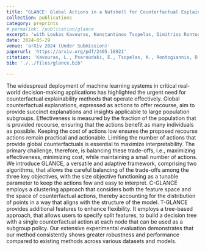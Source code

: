 ```yaml
---
title: "GLANCE: Global Actions in a Nutshell for Counterfactual Explainability"
collection: publications
category: preprints
# permalink: /publication/glance
excerpt: 'with Loukas Kavouras, Konstantinos Tsopelas, Dimitrios Rontogiannis, Nikolaos Theologitis, Dimitris Sacharidis, Giorgos Giannopoulos, Dimitrios Tomaras, Kleopatra Markou, Dimitrios Gunopulos, Dimitris Fotakis and Ioannis Emiris'
date: 2024-05-29
venue: 'arXiv 2024 (Under Submission)'
paperurl: 'https://arxiv.org/pdf/2405.18921'
citation: 'Kavouras, L., Psaroudaki, E., Tsopelas, K., Rontogiannis, D., Theologitis, N., Sacharidis, D., Giannopoulos, G., Tomaras, D., Markou, K., Gunopulos, D., Fotakis, D., and Emiris, I., 2024. GLANCE: Global Actions in a Nutshell for Counterfactual Explainability. arXiv preprint arXiv:2405.18921.'
bib: './../files/glance.bib'

---
```


The widespread deployment of machine learning systems in critical real-world decision-making applications has highlighted the urgent need for counterfactual explainability methods that operate effectively. Global counterfactual explanations, expressed as actions to offer recourse, aim to provide succinct explanations and insights applicable to large population subgroups. Effectiveness is measured by the fraction of the population that is provided recourse, ensuring that the actions benefit as many individuals as possible. Keeping the cost of actions low ensures the proposed recourse actions remain practical and actionable. Limiting the number of actions that provide global counterfactuals is essential to maximize interpretability. The primary challenge, therefore, is balancing these trade-offs, i.e., maximizing effectiveness, minimizing cost, while maintaining a small number of actions. We introduce GLANCE, a versatile and adaptive framework, comprising two algorithms, that allows the careful balancing of the trade-offs among the three key objectives, with the size objective functioning as a tunable parameter to keep the actions few and easy to interpret. C-GLANCE employs a clustering approach that considers both the feature space and the space of counterfactual actions, thereby accounting for the distribution of points in a way that aligns with the structure of the model. T-GLANCE provides additional features to enhance flexibility. It employs a tree-based approach, that allows users to specify split features, to build a decision tree with a single counterfactual action at each node that can be used as a subgroup policy. Our extensive experimental evaluation demonstrates that our method consistently shows greater robustness and performance compared to existing methods across various datasets and models.